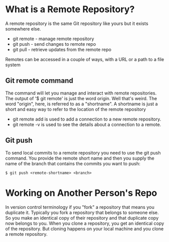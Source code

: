 # What is a Remote Repository?
A remote repository is the same Git repository like yours but it exists somewhere else.
  * git remote - manage remote repository
  * git push - send changes to remote repo
  * git pull - retrieve updates from the remote repo

Remotes can be accessed in a couple of ways, with a URL or a path to a file system
## Git remote command
The command will let you manage and interact with remote repositories. The output of '$ git remote' is just the word origin. Well that's weird. The word "origin", here, is referred to as a "shortname". A shortname is just a short and easy way to refer to the location of the remote repository
* git remote add is used to add a connection to a new remote repository.
* git remote -v is used to see the details about a connection to a remote.
## Git push 
To send local commits to a remote repository you need to use the git push command. You provide the remote short name and then you supply the name of the branch that contains the commits you want to push:
~~~
$ git push <remote-shortname> <branch>
~~~
# Working on Another Person's Repo
In version control terminology if you "fork" a repository that means you duplicate it. Typically you fork a repository that belongs to someone else. So you make an identical copy of their repository and that duplicate copy now belongs to you. When you clone a repository, you get an identical copy of the repository. But cloning happens on your local machine and you clone a remote repository. 
